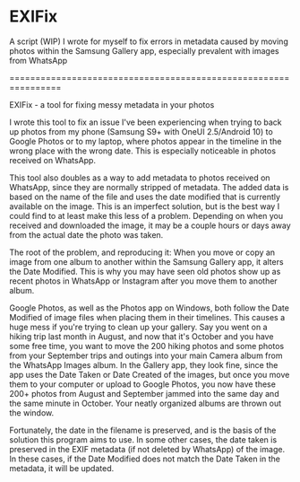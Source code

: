 # EXIFix
A script (WIP) I wrote for myself to fix errors in metadata caused by moving photos within the Samsung Gallery app, especially prevalent with images from WhatsApp

================================================================

EXIFix - a tool for fixing messy metadata in your photos

I wrote this tool to fix an issue I've been experiencing when trying to back up photos from my phone (Samsung S9+ with OneUI 2.5/Android 10) to Google Photos or to my laptop, where photos appear in the timeline in the wrong place with the wrong date. This is especially noticeable in photos received on WhatsApp.

This tool also doubles as a way to add metadata to photos received on WhatsApp, since they are normally stripped of metadata. The added data is based on the name of the file and uses the date modified that is currently available on the image. This is an imperfect solution, but is the best way I could find to at least make this less of a problem. Depending on when you received and downloaded the image, it may be a couple hours or days away from the actual date the photo was taken.

The root of the problem, and reproducing it:
When you move or copy an image from one album to another within the Samsung Gallery app, it alters the Date Modified. This is why you may have seen old photos show up as recent photos in WhatsApp or Instagram after you move them to another album.

Google Photos, as well as the Photos app on Windows, both follow the Date Modified of image files when placing them in their timelines. This causes a huge mess if you're trying to clean up your gallery. Say you went on a hiking trip last month in August, and now that it's October and you have some free time, you want to move the 200 hiking photos and some photos from your September trips and outings into your main Camera album from the WhatsApp Images album. In the Gallery app, they look fine, since the app uses the Date Taken or Date Created of the images, but once you move them to your computer or upload to Google Photos, you now have these 200+ photos from August and September jammed into the same day and the same minute in October. Your neatly organized albums are thrown out the window.

Fortunately, the date in the filename is preserved, and is the basis of the solution this program aims to use. In some other cases, the date taken is preserved in the EXIF metadata (if not deleted by WhatsApp) of the image. In these cases, if the Date Modified does not match the Date Taken in the metadata, it will be updated.
